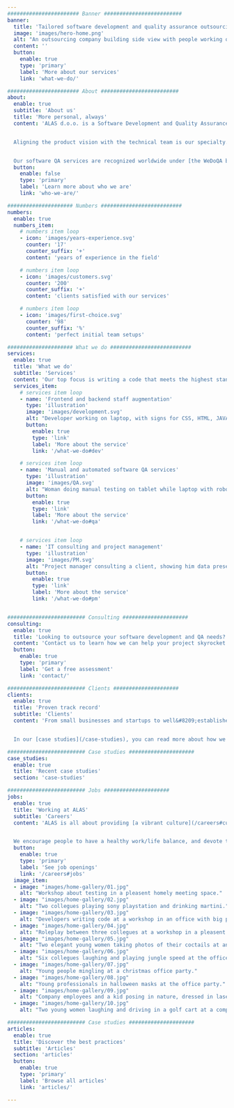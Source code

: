 ```yaml
---
####################### Banner #########################
banner:
  title: 'Tailored software development and quality assurance outsourcing'
  image: 'images/hero-home.png'
  alt: "An outsourcing company building side view with people working on laptops and computers, having meetings, workshops, brainstorming, playing table tennis, doing yoga, having lunch in the garden."
  content: ''
  button:
    enable: true
    type: 'primary'
    label: 'More about our services'
    link: 'what-we-do/'

####################### About #########################
about:
  enable: true
  subtitle: 'About us'
  title: 'More personal, always'
  content: 'ALAS d.o.o. is a Software Development and Quality Assurance outsourcing company with extensive experience in web development, project management, manual and automated testing.


  Aligning the product vision with the technical team is our specialty. Through open communication and a personal approach, we consider every aspect of the project so that we are empowered to assist and consult in every step of the development process.


  Our software QA services are recognized worldwide under [the WeDoQA brand](https://www.wedoqa.com).'
  button:
    enable: false
    type: 'primary'
    label: 'Learn more about who we are'
    link: 'who-we-are/'

##################### Numbers ##########################
numbers:
  enable: true
  numbers_item:
    # numbers item loop
    - icon: 'images/years-experience.svg'
      counter: '17'
      counter_suffix: '+'
      content: 'years of experience in the field'

    # numbers item loop
    - icon: 'images/customers.svg'
      counter: '200'
      counter_suffix: '+'
      content: 'clients satisfied with our services'

    # numbers item loop
    - icon: 'images/first-choice.svg'
      counter: '98'
      counter_suffix: '%'
      content: 'perfect initial team setups'

##################### What we do ##########################
services:
  enable: true
  title: 'What we do'
  subtitle: 'Services'
  content: 'Our top focus is writing a code that meets the highest standards, while our quality assurance team has the skills and experience to ensure that the software satisfies the strictest criteria. Each project is unique and requires a customized approach. We supply [a vast range of services](what-we-do/) to provide the most efficient solution for the unique demands and requirements of our clients.'
  services_item:
    # services item loop
    - name: 'Frontend and backend staff augmentation'
      type: 'illustration'
      image: 'images/development.svg'
      alt: "Developer working on laptop, with signs for CSS, HTML, JAVA and JS around him"
      button:
        enable: true
        type: 'link'
        label: 'More about the service'
        link: '/what-we-do#dev'

    # services item loop
    - name: 'Manual and automated software QA services'
      type: 'illustration'
      image: 'images/QA.svg'
      alt: "Woman doing manual testing on tablet while laptop with robot hand with magnifying glass is doing automation testing, finding a bug in the code."
      button:
        enable: true
        type: 'link'
        label: 'More about the service'
        link: '/what-we-do#qa'


    # services item loop
    - name: 'IT consulting and project management'
      type: 'illustration'
      image: 'images/PM.svg'
      alt: "Project manager consulting a client, showing him data presented through graphs and charts."
      button:
        enable: true
        type: 'link'
        label: 'More about the service'
        link: '/what-we-do#pm'


######################### Consulting #####################
consulting:
  enable: true
  title: 'Looking to outsource your software development and QA needs?'
  content: 'Contact us to learn how we can help your project skyrocket!'
  button:
    enable: true
    type: 'primary'
    label: 'Get a free assessment'
    link: 'contact/'

######################### Clients #####################
clients:
  enable: true
  title: 'Proven track record'
  subtitle: 'Clients'
  content: 'From small businesses and startups to well&#8209;established international corporations, we work with a wide range of [industries](/clients#industries). We have developed trustworthy relationships with [clients](/clients) and their development teams from all over the world.


  In our [case studies](/case-studies), you can read more about how we were able to help them improve company practices and increase revenue.'

######################### Case studies #####################
case_studies:
  enable: true
  title: 'Recent case studies'
  section: 'case-studies'

######################### Jobs #####################
jobs:
  enable: true
  title: 'Working at ALAS'
  subtitle: 'Careers'
  content: 'ALAS is all about providing [a vibrant culture](/careers#culture) through a pleasant atmosphere, possibilities for professional growth, relaxation, entertainment, and social interaction.


  We encourage people to have a healthy work/life balance, and devote time and energy to their families and hobbies.'
  button:
    enable: true
    type: 'primary'
    label: 'See job openings'
    link: '/careers#jobs'
  image_item:
  - image: "images/home-gallery/01.jpg"
    alt: "Workshop about testing in a pleasent homely meeting space."
  - image: "images/home-gallery/02.jpg"
    alt: "Two collegues playing sony playstation and drinking martini."
  - image: "images/home-gallery/03.jpg"
    alt: "Developers writing code at a workshop in an office with big painting of a native american on the wall."
  - image: "images/home-gallery/04.jpg"
    alt: "Roleplay between three collegues at a workshop in a pleasent homey atmosphere."
  - image: "images/home-gallery/05.jpg"
    alt: "Two elegant young women taking photos of their coctails at an office party in the garden."
  - image: "images/home-gallery/06.jpg"
    alt: "Six collegues laughing and playing jungle speed at the office party."
  - image: "images/home-gallery/07.jpg"
    alt: "Young people mingling at a christmas office party."
  - image: "images/home-gallery/08.jpg"
    alt: "Young professionals in halloween masks at the office party."
  - image: "images/home-gallery/09.jpg"
    alt: "Company employees and a kid posing in nature, dressed in laser tag geer."
  - image: "images/home-gallery/10.jpg"
    alt: "Two young women laughing and driving in a golf cart at a company event."

######################### Case studies #####################
articles:
  enable: true
  title: 'Discover the best practices'
  subtitle: 'Articles'
  section: 'articles'
  button:
    enable: true
    type: 'primary'
    label: 'Browse all articles'
    link: 'articles/'

---
```

